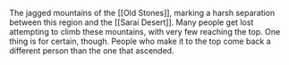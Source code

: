 The jagged mountains of the [[Old Stones]], marking a harsh separation between this region and the [[Sarai Desert]]. Many people get lost attempting to climb these mountains, with very few reaching the top. One thing is for certain, though. People who make it to the top come back a different person than the one that ascended.